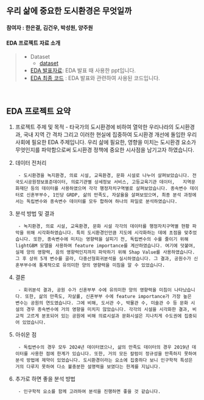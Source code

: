 ## 우리 삶에 중요한 도시환경은 무엇일까
#### 참여자 : 한은결, 김건우, 박성원, 양주원
#### EDA 프로젝트 자료 소개
> * Dataset 
>   * [dataset](https://github.com/haneungyeol/12th-EDA/tree/main/%EB%8F%84%EC%8B%9C%ED%99%98%EA%B2%BD/dataset)
> * [EDA 발표자료](https://github.com/haneungyeol/12th-EDA/blob/main/%EB%8F%84%EC%8B%9C%ED%99%98%EA%B2%BD/24_2_DSL_EDA_%EB%8F%84%EC%8B%9C%ED%99%98%EA%B2%BD.pdf): EDA 발표 때 사용한 ppt입니다.
> * [EDA 최종 코드](https://github.com/haneungyeol/12th-EDA/tree/main/%EB%8F%84%EC%8B%9C%ED%99%98%EA%B2%BD/code) : EDA 발표와 관련하여 사용된 코드입니다.

<br>



## EDA 프로젝트 요약

1. 프로젝트 주제 및 목적
        - 타국가의 도시환경에 비하여 열악한 우리나라의 도시환경과, 국내 지역 간 격차 그리고 이러한 현실에 집중하여 도시환경 개선에 돌입한 우리 사회에 필요한 EDA 주제입니다. 우리 삶에 필요한, 영향을 미치는 도시환경 요소가 무엇인지를 파악함으로써 도시환경 정책에 중요한 시사점을 남기고자 하였습니다.

2. 데이터 전처리

        - 도시환경을 녹지환경, 의료 시설, 교육환경, 문화 시설로 나누어 살펴보았습니다. 전국도시공원정보표준데이터, 의료기관별 상세정보 서비스, 고등교육기관 데이터, 	지역문화재단 등의 데이터를 사용하였으며 각각 행정자치구역별로 살펴보았습니다. 종속변수 데이터로 신혼부부수, 1인당 GRDP, 삶의 만족도, 자살율을 살펴보았으며, 최종 분석 과정에서는 독립변수와 종속변수 데이터를 모두 합하여 하나의 파일로 분석하였습니다.
            
 
3. 분석 방법 및 결과
    
        - 녹지환경, 의료 시설, 교육환경, 문화 시설 각각의 데이터를 행정자치구역별 현황 파악을 위해 시각화하였습니다. 특히 도시환경인만큼 지도에 시각화하는 데에 초점을 맞추었습니다. 또한, 종속변수에 미치는 영향력을 살피기 전, 독립변수의 수를 줄이기 위해 lightGBM 모델을 사용하여 feature importance를 계산하였습니다. 여기에 덧붙여, 실제 양의 영향력, 음의 영향력인지까지 파악하기 위해 Shap Value를 사용하였습니다. 그 후 상위 5개 변수를 골라, 다중선형회귀분석을 실시하였습니다. 그 결과, 공원수가 신혼부부수에 통계적으로 유의미한 양의 영향력을 미침을 알 수 있었습니다.
		    
4. 결론

        - 회귀분석 결과, 공원 수가 신혼부부 수에 유의미한 양의 영향력을 미침이 나타났습니다. 또한, 삶의 만족도, 자살률, 신혼부부 수에 feature importance가 가장 높은 변수는 공원의 연도였습니다. 그에 비해, 도서관 수, 박물관 수, 미술관 수 등 문화 시설의 경우 종속변수에 거의 영향을 미치지 않았습니다. 각각의 시설을 시각화한 결과, 비교적 고르게 분포되어 있는 공원에 비해 의료시설과 문화시설은 지나치게 수도권에 집중되어 있었습니다.
    
5. 아쉬운 점
    
        - 독립변수의 경우 모두 2024년 데이터였으나, 삶의 만족도 데이터의 경우 2019년 데이터를 사용한 점에 한계가 있습니다. 또한, 거의 모든 칼럼이 정규성을 만족하지 못하여 분석 방법에 제약이 있었습니다. 도시환경이라는 요소에 집중하다 보니 인구학적 특성은 거의 다루지 못하여 다소 불충분한 설명력을 보였다는 한계를 지닙니다.

6. 추가로 하면 좋을 분석 방법
    
        - 인구학적 요소를 함께 고려하여 분석을 진행하면 좋을 것 같습니다.

<br>
